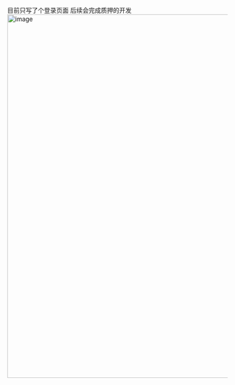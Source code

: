 目前只写了个登录页面 后续会完成质押的开发
<img width="1521" height="831" alt="image" src="https://github.com/user-attachments/assets/5dc5ba94-8249-43ee-970c-7e1a4a1e2d03" />
